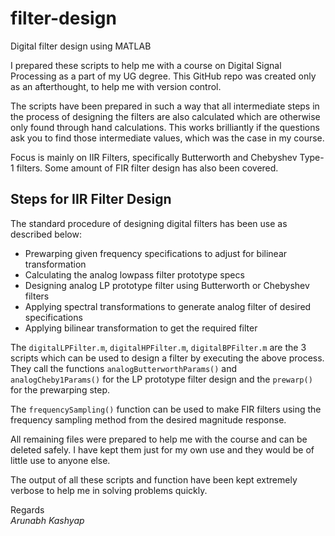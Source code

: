 # filter-design

Digital filter design using MATLAB

I prepared these scripts to help me with a course on Digital Signal Processing as a part of my UG degree. This GitHub repo was created only as an afterthought, to help me with version control.

The scripts have been prepared in such a way that all intermediate steps in the process of designing the filters are also calculated which are otherwise only found through hand calculations. This works brilliantly if the questions ask you to find those intermediate values, which was the case in my course.

Focus is mainly on IIR Filters, specifically Butterworth and Chebyshev Type-1 filters. Some amount of FIR filter design has also been covered.

## Steps for IIR Filter Design

The standard procedure of designing digital filters has been use as described below:

- Prewarping given frequency specifications to adjust for bilinear transformation
- Calculating the analog lowpass filter prototype specs
- Designing analog LP prototype filter using Butterworth or Chebyshev filters
- Applying spectral transformations to generate analog filter of desired specifications
- Applying bilinear transformation to get the required filter

The `digitalLPFilter.m`, `digitalHPFilter.m`, `digitalBPFilter.m` are the 3 scripts which can be used to design a filter by executing the above process. They call the functions `analogButterworthParams()` and `analogCheby1Params()` for the LP prototype filter design and the `prewarp()` for the prewarping step.

The `frequencySampling()` function can be used to make FIR filters using the frequency sampling method from the desired magnitude response.

All remaining files were prepared to help me with the course and can be deleted safely. I have kept them just for my own use and they would be of little use to anyone else.

The output of all these scripts and function have been kept extremely verbose to help me in solving problems quickly.

Regards  
_Arunabh Kashyap_
